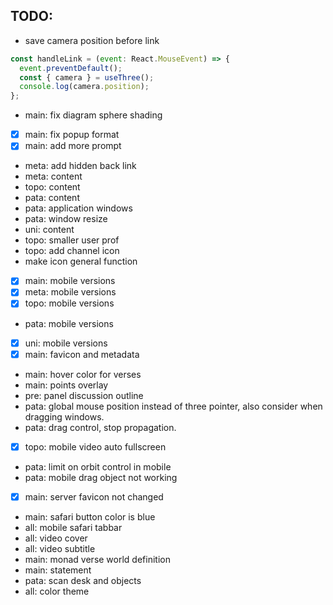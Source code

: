 ## TODO: 
- save camera position before link
```js
const handleLink = (event: React.MouseEvent) => {
  event.preventDefault();
  const { camera } = useThree();
  console.log(camera.position);
};
```
- main: fix diagram sphere shading
- [x] main: fix popup format
- [x] main: add more prompt
- meta: add hidden back link
- meta: content
- topo: content
- pata: content
- pata: application windows
- pata: window resize
- uni: content
- topo: smaller user prof
- topo: add channel icon
- make icon general function
- [x] main: mobile versions
- [x] meta: mobile versions
- [x] topo: mobile versions
- pata: mobile versions
- [x] uni: mobile versions
- [x] main: favicon and metadata
- main: hover color for verses
- main: points overlay
- pre: panel discussion outline
- pata: global mouse position instead of three pointer, also consider when dragging windows.
- pata: drag control, stop propagation.
- [x] topo: mobile video auto fullscreen
- pata: limit on orbit control in mobile
- pata: mobile drag object not working
- [x] main: server favicon not changed
- main: safari button color is blue
- all: mobile safari tabbar
- all: video cover
- all: video subtitle
- main: monad verse world definition
- main: statement
- pata: scan desk and objects
- all: color theme